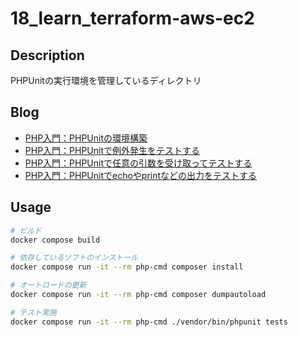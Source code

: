 # 18_learn_terraform-aws-ec2

## Description

PHPUnitの実行環境を管理しているディレクトリ

## Blog

- [PHP入門：PHPUnitの環境構築](https://yossi-note.com/phpunit_environment_construction/)
- [PHP入門：PHPUnitで例外発生をテストする](https://yossi-note.com/test_exception_with_phpunit/)
- [PHP入門：PHPUnitで任意の引数を受け取ってテストする](https://yossi-note.com/using_data_providers_in_phpunit/)
- [PHP入門：PHPUnitでechoやprintなどの出力をテストする](https://yossi-note.com/testing_output_with_phpunit/)

## Usage

```sh
# ビルド
docker compose build

# 依存しているソフトのインストール
docker compose run -it --rm php-cmd composer install

# オートロードの更新
docker compose run -it --rm php-cmd composer dumpautoload

# テスト実施
docker compose run -it --rm php-cmd ./vendor/bin/phpunit tests
```

